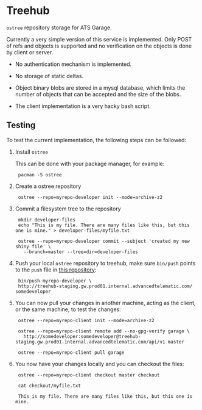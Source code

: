 # Treehub

`ostree` repository storage for ATS Garage.

Currently a very simple version of this service is implemented. Only
POST of refs and objects is supported and no verification on the
objects is done by client or server.

- No authentication mechanism is implemented.

- No storage of static deltas.

- Object binary blobs are stored in a mysql database, which limits the
  number of objects that can be accepted and the size of the blobs.

- The client implementation is a very hacky bash script.

## Testing

To test the current implementation, the following steps can be followed:

1. Install `ostree`

   This can be done with your package manager, for example:

        pacman -S ostree
  
2. Create a ostree repository

        ostree --repo=myrepo-developer init --mode=archive-z2
   
3. Commit a filesystem tree to the repository

        mkdir developer-files
        echo "This is my file. There are many files like this, but this one is mine." > developer-files/myfile.txt
    
        ostree --repo=myrepo-developer commit --subject 'created my new shiny file' \
          --branch=master --tree=dir=developer-files
        
4. Push your local `ostree` repository to treehub, make sure
   `bin/push` points to the `push` file in
   [this repository](https://raw.githubusercontent.com/advancedtelematic/treehub/master/bin/push?token=AAMbNwzTYP025TWn04jpd-fBlOXFJDGsks5YEwvawA%3D%3D):
    
        bin/push myrepo-developer \
        http://treehub-staging.gw.prod01.internal.advancedtelematic.com/ somedeveloper

5. You can now pull your changes in another machine, acting as the
   client, or the same machine, to test the changes:
   
        ostree --repo=myrepo-client init --mode=archive-z2
   
        ostree --repo=myrepo-client remote add --no-gpg-verify garage \
          http://somedeveloper:somedeveloper@treehub-staging.gw.prod01.internal.advancedtelematic.com/api/v1 master
     
        ostree --repo=myrepo-client pull garage

6. You now have your changes locally and you can checkout the files:

        ostree --repo=myrepo-client checkout master checkout
   
        cat checkout/myfile.txt

        This is my file. There are many files like this, but this one is mine.


